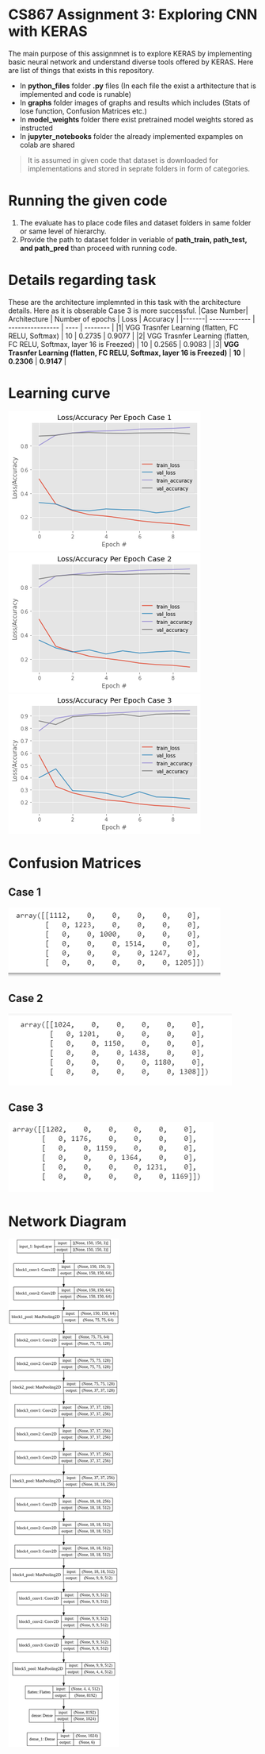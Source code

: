 # CS867 Assignment 3: Exploring CNN with KERAS
The main purpose of this assignmnet is to explore KERAS by implementing basic neural network and understand diverse tools offered by KERAS.
Here are list of things that exists in this repository.
- In **python_files** folder **.py** files (In each file the exist a arthitecture that is implemented and code is runable)
- In **graphs** folder images of graphs and results which includes (Stats of lose function, Confusion Matrices  etc.)
- In **model_weights** folder there exist pretrained model weights stored as instructed
- In **jupyter_notebooks** folder the already implemented expamples on colab are shared 
>It is assumed in given code that dataset is downloaded for implementations and stored in seprate folders in form of categories.
# Running the given code
1. The evaluate has to place code files and dataset folders in same folder or same level of hierarchy.
2. Provide the path to dataset folder in veriable of **path_train, path_test, and path_pred** than proceed with running code.
# Details regarding task
These are the architecture implemnted in this task with the architecture details. Here as it is obserable Case 3 is more successful.
|Case Number| Architecture  | Number of epochs | Loss | Accuracy |
|-------| ------------- | ---------------- | ---- | -------- |
|1| VGG Trasnfer Learning (flatten, FC RELU, Softmax)  | 10  | 0.2735 | 0.9077 |
|2| VGG Trasnfer Learning (flatten, FC RELU, Softmax, layer 16 is Freezed)  | 10  | 0.2565 | 0.9083 |
|3| **VGG Trasnfer Learning (flatten, FC RELU, Softmax, layer 16 is Freezed)**  | **10**  | **0.2306** | **0.9147** |
# Learning curve
![Loss and Accuracy per Epoch Case 1.png](graphs/Loss%20and%20Accuracy%20per%20Epoch%20Case%201.png)
![Loss and Accuracy per Epoch Case 2.png](graphs/Loss%20and%20Accuracy%20per%20Epoch%20Case%202.png)
![Loss and Accuracy per Epoch Case 3.png](graphs/Loss%20and%20Accuracy%20per%20Epoch%20Case%203.png)
# Confusion Matrices
## Case 1
![Confusion Matrix Case 1.png](graphs/Confusion%20Matrix%20Case%201.png)
## Case 2
![Confusion Matrix Case 2.png](graphs/Confusion%20Matrix%20Case%202.png)
## Case 3
![Confusion Matrix Case 3.png](graphs/Confusion%20Matrix%20Case%203.png)
# Network Diagram
![Network Diagram.png](graphs/Network%20Diagram.png)
